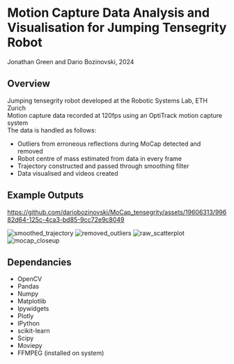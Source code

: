 # Motion Capture Data Analysis and Visualisation for Jumping Tensegrity Robot
Jonathan Green and Dario Bozinovski, 2024

## Overview
Jumping tensegrity robot developed at the Robotic Systems Lab, ETH Zurich \
Motion capture data recorded at 120fps using an OptiTrack motion capture system \
The data is handled as follows: 
 - Outliers from erroneous reflections during MoCap detected and removed
 - Robot centre of mass estimated from data in every frame
 - Trajectory constructed and passed through smoothing filter
 - Data visualised and videos created

## Example Outputs

https://github.com/dariobozinovski/MoCap_tensegrity/assets/19606313/99682d64-125c-4ca3-bd85-9cc72e9c8049

![smoothed_trajectory](https://github.com/dariobozinovski/MoCap_tensegrity/assets/19606313/97a9a22d-5d78-4c6a-ae30-42618aec5448)
![removed_outliers](https://github.com/dariobozinovski/MoCap_tensegrity/assets/19606313/9446f88a-ddd5-44e0-aa4c-93bb8fac8e8b)
![raw_scatterplot](https://github.com/dariobozinovski/MoCap_tensegrity/assets/19606313/5b9525bd-1d2b-4a5a-88f4-829a269afaa5)
![mocap_closeup](https://github.com/dariobozinovski/MoCap_tensegrity/assets/19606313/ddf19dff-739d-4985-8095-baa73bc0d1d3)

## Dependancies
 - OpenCV
 - Pandas
 - Numpy
 - Matplotlib
 - Ipywidgets
 - Plotly
 - IPython
 - scikit-learn
 - Scipy
 - Moviepy
 - FFMPEG (installed on system)
